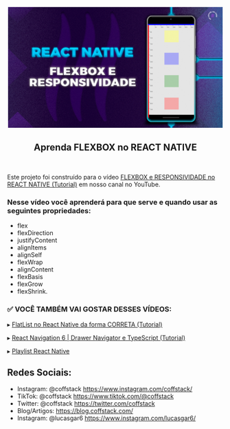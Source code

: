 <div align="center">
<img src="docs/images/cover.jpg"  width="500" alt="Logo" />
<h2>Aprenda FLEXBOX no REACT NATIVE 
</h2>

<br>
</div>

Este projeto foi construído para o vídeo [FLEXBOX e RESPONSIVIDADE no REACT NATIVE (Tutorial)](https://youtu.be/lwAi4PhoPkk) em nosso canal no YouTube.

### Nesse vídeo você aprenderá para que serve e quando usar as seguintes propriedades:

- flex
- flexDirection
- justifyContent
- alignItems
- alignSelf
- flexWrap
- alignContent
- flexBasis
- flexGrow
- flexShrink.

### ✅ VOCÊ TAMBÉM VAI GOSTAR DESSES VÍDEOS:

▸ [FlatList no React Native da forma CORRETA (Tutorial)](https://youtu.be/I3zD1ZVImrg)

▸ [React Navigation 6 | Drawer Navigator e TypeScript (Tutorial)](https://youtu.be/w6oHLMjeoec)

▸ [Playlist React Native](https://www.youtube.com/playlist?list=PLn1L40VzKSVKPR3ny_--s8tFbGyMdTq38)

## Redes Sociais:

- Instagram: @coffstack https://www.instagram.com/coffstack/
- TikTok: @coffstack https://www.tiktok.com/@coffstack
- Twitter: @coffstack https://twitter.com/coffstack
- Blog/Artigos: https://blog.coffstack.com/
- Instagram: @lucasgar6 https://www.instagram.com/lucasgar6/
